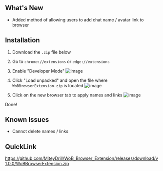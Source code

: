 ## What's New
- Added method of allowing users to add chat name / avatar link to browser

## Installation
1. Download the `.zip` file below
3. Go to `chrome://extensions` or `edge://extensions`

4. Enable "Developer Mode"
![image](https://github.com/user-attachments/assets/713f1ed0-8990-43cb-a115-ae3eca733c95)

5. Click "Load unpacked" and open the file where `WoBBrowserExtension.zip` is located
![image](https://github.com/user-attachments/assets/3ed4198c-b91e-4b95-b970-bdcbe53e67b9)

6. Click on the new  browser tab to apply names and links
![image](https://github.com/user-attachments/assets/db14638c-8b41-4746-a24d-f96f811d2b22)

Done!

## Known Issues
 - Cannot delete names / links

## QuickLink
https://github.com/MiteyDrill/WoB_Browser_Extension/releases/download/v1.0.0/WoBBrowserExtension.zip
